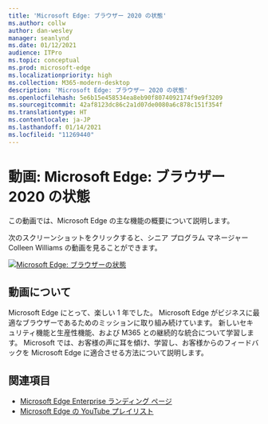 ```yaml
---
title: 'Microsoft Edge: ブラウザー 2020 の状態'
ms.author: collw
author: dan-wesley
manager: seanlynd
ms.date: 01/12/2021
audience: ITPro
ms.topic: conceptual
ms.prod: microsoft-edge
ms.localizationpriority: high
ms.collection: M365-modern-desktop
description: 'Microsoft Edge: ブラウザー 2020 の状態'
ms.openlocfilehash: 5e6b15e458534ea8eb90f8074092174f9e9f3209
ms.sourcegitcommit: 42af8123dc86c2a1d07de0080a6c878c151f354f
ms.translationtype: HT
ms.contentlocale: ja-JP
ms.lasthandoff: 01/14/2021
ms.locfileid: "11269440"
---
```

# 動画: Microsoft Edge: ブラウザー 2020 の状態

この動画では、Microsoft Edge の主な機能の概要について説明します。

次のスクリーンショットをクリックすると、シニア プログラム マネージャー Colleen Williams の動画を見ることができます。

[![Microsoft Edge: ブラウザーの状態](media/microsoft-edge-video-state-of-browser/0.png)](http://www.youtube.com/watch?v=ajdoE4wmzV0 "Microsoft Edge - State of the browser 2020")

##  <a name="about-the-video"></a>動画について

Microsoft Edge にとって、楽しい 1 年でした。 Microsoft Edge がビジネスに最適なブラウザーであるためのミッションに取り組み続けています。 新しいセキュリティ機能と生産性機能、および M365 との継続的な統合について学習します。 Microsoft では、お客様の声に耳を傾け、学習し、お客様からのフィードバックを Microsoft Edge に適合させる方法について説明します。

##  <a name="see-also"></a>関連項目

- [Microsoft Edge Enterprise ランディング ページ](https://aka.ms/EdgeEnterprise)
- [Microsoft Edge の YouTube プレイリスト](https://www.youtube.com/playlist?list=PLXtHYVsvn_b-uXh1tMeYpT-0iD8tD3tFy)